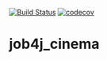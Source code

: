 [![Build Status](https://travis-ci.org/dmitriyermoshin19/job4j_cinema.svg?branch=main)](https://travis-ci.org/dmitriyermoshin19/job4j_cinema)
[![codecov](https://codecov.io/gh/dmitriyermoshin19/job4j_cinema/branch/main/graph/badge.svg?token=FWHJRAAC9M)](https://codecov.io/gh/dmitriyermoshin19/job4j_cinema)
# job4j_cinema